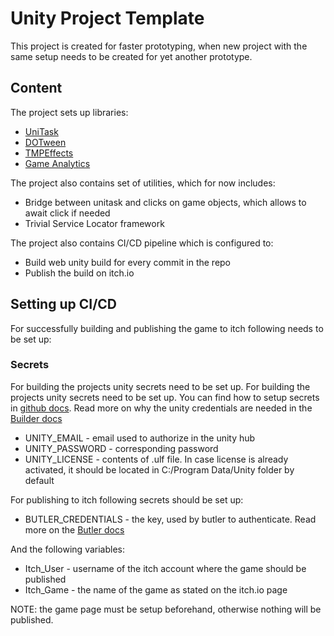 # Unity Project Template

This project is created for faster prototyping, when new project with the same setup needs to be created for yet another prototype.

## Content

The project sets up libraries:

* [UniTask](https://github.com/Cysharp/UniTask)
* [DOTween](https://dotween.demigiant.com/getstarted.php)
* [TMPEffects](https://github.com/Luca3317/TMPEffects)
* [Game Analytics](https://www.gameanalytics.com/)

The project also contains set of utilities, which for now includes:

* Bridge between unitask and clicks on game objects, which allows to await click if needed
* Trivial Service Locator framework 

The project also contains CI/CD pipeline which is configured to:

* Build web unity build for every commit in the repo
* Publish the build on itch.io

## Setting up CI/CD

For successfully building and publishing the game to itch following needs to be set up:

### Secrets

For building the projects unity secrets need to be set up. For building the projects unity secrets need to be set up. You can find how to setup secrets in [github docs](https://docs.github.com/en/actions/how-tos/write-workflows/choose-what-workflows-do/use-secrets).  Read more on why the unity credentials are needed in the [Builder docs](https://game.ci/docs/github/builder/)

* UNITY\_EMAIL - email used to authorize in the unity hub
* UNITY\_PASSWORD - corresponding password
* UNITY\_LICENSE - contents of .ulf file. In case license is already activated, it should be located in C:/Program Data/Unity folder by default

For publishing to itch following secrets should be set up:

* BUTLER\_CREDENTIALS - the key, used by butler to authenticate. Read more on the [Butler docs](https://itch.io/docs/butler/login.html)

And the following variables:

* Itch\_User - username of the itch account where the game should be published
* Itch\_Game - the name of the game as stated on the itch.io page

NOTE: the game page must be setup beforehand, otherwise nothing will be published.


